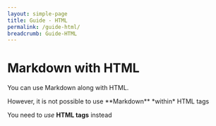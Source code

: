 ```yaml
---
layout: simple-page
title: Guide - HTML
permalink: /guide-html/
breadcrumb: Guide-HTML
---
```


# Markdown with HTML
You can use Markdown along with HTML.

<p>However, it is not possible to use **Markdown** *within* HTML tags</p>
<p>You need to <em>use</em> <strong>HTML tags</strong> instead</p>
